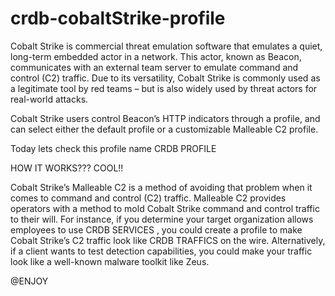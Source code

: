# crdb-cobaltStrike-profile
Cobalt Strike is commercial threat emulation software that emulates a quiet, long-term embedded actor in a network. This actor, known as Beacon, communicates with an external team server to emulate command and control (C2) traffic. Due to its versatility, Cobalt Strike is commonly used as a legitimate tool by red teams – but is also widely used by threat actors for real-world attacks.

Cobalt Strike users control Beacon’s HTTP indicators through a profile, and can select either the default profile or a customizable Malleable C2 profile.

Today lets check this profile name CRDB PROFILE

HOW IT WORKS??? COOL!!

Cobalt Strike’s Malleable C2 is a method of avoiding that problem when it comes to command and control (C2) traffic. Malleable C2 provides operators with a method to mold Cobalt Strike command and control traffic to their will. For instance, if you determine your target organization allows employees to use CRDB SERVICES , you could create a profile to make Cobalt Strike’s C2 traffic look like CRDB TRAFFICS on the wire. Alternatively, if a client wants to test detection capabilities, you could make your traffic look like a well-known malware toolkit like Zeus.

@ENJOY

